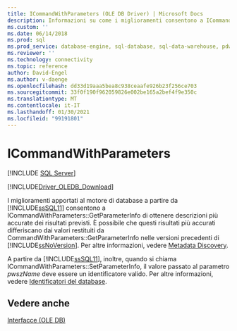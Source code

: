 ```yaml
---
title: ICommandWithParameters (OLE DB Driver) | Microsoft Docs
description: Informazioni su come i miglioramenti consentono a ICommandWithParameters::GetParameterInfo di ottenere descrizioni più accurate dei risultati previsti per OLE DB Driver per SQL Server.
ms.custom: ''
ms.date: 06/14/2018
ms.prod: sql
ms.prod_service: database-engine, sql-database, sql-data-warehouse, pdw
ms.reviewer: ''
ms.technology: connectivity
ms.topic: reference
author: David-Engel
ms.author: v-daenge
ms.openlocfilehash: dd33d19aaa5bea8c938ceaafe926b23f256ce703
ms.sourcegitcommit: 33f0f190f962059826e002be165a2bef4f9e350c
ms.translationtype: MT
ms.contentlocale: it-IT
ms.lasthandoff: 01/30/2021
ms.locfileid: "99191801"
---
```

# <a name="icommandwithparameters"></a>ICommandWithParameters
[!INCLUDE [SQL Server](../../../includes/applies-to-version/sql-asdb-asdbmi-asa-pdw.md)]

[!INCLUDE[Driver_OLEDB_Download](../../../includes/driver_oledb_download.md)]

  I miglioramenti apportati al motore di database a partire da [!INCLUDE[ssSQL11](../../../includes/sssql11-md.md)] consentono a ICommandWithParameters::GetParameterInfo di ottenere descrizioni più accurate dei risultati previsti. È possibile che questi risultati più accurati differiscano dai valori restituiti da CommandWithParameters::GetParameterInfo nelle versioni precedenti di [!INCLUDE[ssNoVersion](../../../includes/ssnoversion-md.md)]. Per altre informazioni, vedere [Metadata Discovery](../../oledb/features/metadata-discovery.md).  
  
 A partire da [!INCLUDE[ssSQL11](../../../includes/sssql11-md.md)], inoltre, quando si chiama ICommandWithParameters::SetParameterInfo, il valore passato al parametro *pwszName* deve essere un identificatore valido. Per altre informazioni, vedere [Identificatori del database](../../../relational-databases/databases/database-identifiers.md).  
  
## <a name="see-also"></a>Vedere anche  
 [Interfacce &#40;OLE DB&#41;](../../oledb/ole-db-interfaces/oledb-driver-for-sql-server-ole-db-interfaces.md) 
  
  

